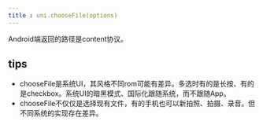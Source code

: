 ```yaml
---
title : uni.chooseFile(options)
---
```


<!-- ## uni.chooseFile(options) @choosefile -->

<!-- UTSAPIJSON.chooseFile.name -->

<!-- UTSAPIJSON.chooseFile.description -->

<!-- UTSAPIJSON.chooseFile.compatibility -->

<!-- UTSAPIJSON.chooseFile.param -->

<!-- UTSAPIJSON.chooseFile.returnValue -->

Android端返回的路径是content协议。

<!-- UTSAPIJSON.chooseFile.example -->

<!-- UTSAPIJSON.chooseFile.tutorial -->

<!-- UTSAPIJSON.chooseFile.example -->

## tips
- chooseFile是系统UI，其风格不同rom可能有差异。多选时有的是长按、有的是checkbox。系统UI的暗黑模式、国际化跟随系统，而不跟随App。
- chooseFile不仅仅是选择现有文件，有的手机也可以新拍照、拍摄、录音。但不同系统的实现存在差异。

<!-- UTSAPIJSON.general_type.name -->

<!-- UTSAPIJSON.general_type.param -->
